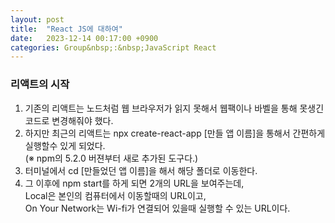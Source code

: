 ```yaml
---
layout: post
title:  "React JS에 대하여"
date:   2023-12-14 00:17:00 +0900
categories: Group&nbsp;:&nbsp;JavaScript React
---
```


### 리액트의 시작

1. 기존의 리액트는 노드처럼 웹 브라우저가 읽지 못해서 웹팩이나 바벨을 통해 못생긴 코드로 변경해줘야 했다.
2. 하지만 최근의 리액트는 npx create-react-app [만들 앱 이름]을 통해서 간편하게 실행할수 있게 되었다.  
    (※ npm의 5.2.0 버젼부터 새로 추가된 도구다.)
3. 터미널에서 cd [만들었던 앱 이름]을 해서 해당 폴더로 이동한다.
4. 그 이후에 npm start를 하게 되면 2개의 URL을 보여주는데,  
Local은 본인의 컴퓨터에서 이동할때의 URL이고,  
On Your Network는 Wi-fi가 연결되어 있을때 실행할 수 있는 URL이다.